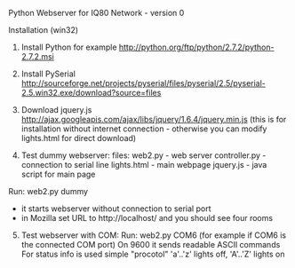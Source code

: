 Python Webserver for IQ80 Network - version 0

Installation (win32)

1) Install Python
for example http://python.org/ftp/python/2.7.2/python-2.7.2.msi

2) Install PySerial
http://sourceforge.net/projects/pyserial/files/pyserial/2.5/pyserial-2.5.win32.exe/download?source=files

3) Download jquery.js 
http://ajax.googleapis.com/ajax/libs/jquery/1.6.4/jquery.min.js
(this is for installation without internet connection - otherwise you can modify lights.html for direct download)

4) Test dummy webserver:
  files: 
     web2.py - web server
     controller.py - connection to serial line
     lights.html - main webpage
     jquery.js - java script for main page

  Run:  web2.py dummy
- it starts webserver without connection to serial port
- in Mozilla set URL to http://localhost/ and you should see four rooms

5) Test webserver with COM:
  Run:  web2.py COM6 (for example if COM6 is the connected COM port)
  On 9600 it sends readable ASCII commands
  For status info is used simple "procotol" 'a'..'z' lights off, 'A'..'Z' lights on

